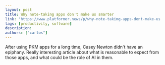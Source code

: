 ```yaml
---
layout: post
title: Why note-taking apps don't make us smarter
link: 'https://www.platformer.news/p/why-note-taking-apps-dont-make-us'
tags: [productivity, software]
description:
authors: ["carlos"]
---
```


After using PKM apps for a long time, Casey Newton didn't have an epiphany. Really interesting article about what is reasonable to expect from those apps, and what could be the role of AI in them.
